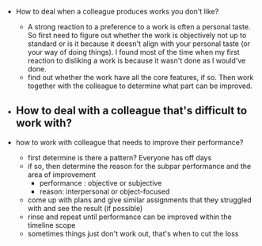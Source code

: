 - How to deal when a colleague produces works you don't like?
    - A strong reaction to a preference to a work is often a personal taste. So first need to figure out whether the work is objectively not up to standard or is it because it doesn't align with your personal taste (or your way of doing things). I found most of the time when my first reaction to disliking a work is because it wasn't done as I would've done. 
    - find out whether the work have all the core features, if so. Then work together with the colleague to determine what part can be improved. 



- How to deal with a colleague that's difficult to work with?
    - 


- how to work with colleague that needs to improve their performance?
    - first determine is there a pattern? Everyone has off days 
    - if so, then determine the reason for the subpar performance and the area of improvement
        - performance : objective or subjective
        - reason: interpersonal or object-focused
    - come up with plans and give similar assignments that they struggled with and see the result (if possible)
    - rinse and repeat until performance can be improved within the timeline scope
    - sometimes things just don't work out, that's when to cut the loss
